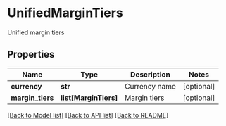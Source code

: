 # UnifiedMarginTiers

Unified margin tiers
## Properties
Name | Type | Description | Notes
------------ | ------------- | ------------- | -------------
**currency** | **str** | Currency name | [optional] 
**margin_tiers** | [**list[MarginTiers]**](MarginTiers.md) | Margin tiers | [optional] 

[[Back to Model list]](../README.md#documentation-for-models) [[Back to API list]](../README.md#documentation-for-api-endpoints) [[Back to README]](../README.md)


